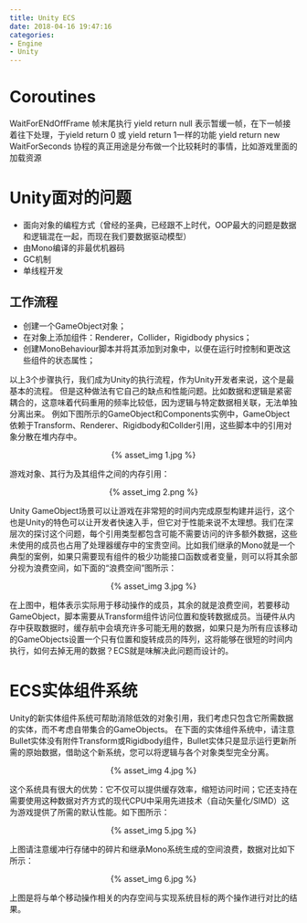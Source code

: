 ```yaml
---
title: Unity ECS
date: 2018-04-16 19:47:16
categories:
- Engine
- Unity
---
```

# Coroutines

WaitForENdOffFrame 帧末尾执行
yield return null 表示暂缓一帧，在下一帧接着往下处理，于yield return 0 或 yield return 1一样的功能
yield return new WaitForSeconds
协程的真正用途是分布做一个比较耗时的事情，比如游戏里面的加载资源

# Unity面对的问题

- 面向对象的编程方式（曾经的圣典，已经跟不上时代，OOP最大的问题是数据和逻辑混在一起，而现在我们要数据驱动模型）
- 由Mono编译的非最优机器码
- GC机制
- 单线程开发

## 工作流程

- 创建一个GameObject对象；
- 在对象上添加组件：Renderer，Collider，Rigidbody physics；
- 创建MonoBehaviour脚本并将其添加到对象中，以便在运行时控制和更改这些组件的状态属性；

以上3个步骤执行，我们成为Unity的执行流程，作为Unity开发者来说，这个是最基本的流程。
但是这种做法有它自己的缺点和性能问题。比如数据和逻辑是紧密耦合的，这意味着代码重用的频率比较低，因为逻辑与特定数据相关联，无法单独分离出来。
例如下图所示的GameObject和Components实例中，GameObject依赖于Transform、Renderer、Rigidbody和Collder引用，这些脚本中的引用对象分散在堆内存中。

<div align=center>{% asset_img 1.jpg %}</div>

游戏对象、其行为及其组件之间的内存引用：

<div align=center>{% asset_img 2.png %}</div>

Unity GameObject场景可以让游戏在非常短的时间内完成原型构建并运行，这个也是Unity的特色可以让开发者快速入手，但它对于性能来说不太理想。我们在深层次的探讨这个问题，每个引用类型都包含可能不需要访问的许多额外数据，这些未使用的成员也占用了处理器缓存中的宝贵空间。比如我们继承的Mono就是一个典型的案例，如果只需要现有组件的极少功能接口函数或者变量，则可以将其余部分视为浪费空间，如下面的“浪费空间”图所示：

<div align=center>{% asset_img 3.jpg %}</div>

在上图中，粗体表示实际用于移动操作的成员，其余的就是浪费空间，若要移动GameObject，脚本需要从Transform组件访问位置和旋转数据成员。当硬件从内存中获取数据时，缓存航中会填充许多可能无用的数据，如果只是为所有应该移动的GameObjects设置一个只有位置和旋转成员的阵列，这将能够在很短的时间内执行，如何去掉无用的数据？ECS就是味解决此问题而设计的。

# ECS实体组件系统

Unity的新实体组件系统可帮助消除低效的对象引用，我们考虑只包含它所需数据的实体，而不考虑自带集合的GameObjects。
在下面的实体组件系统中，请注意Bullet实体没有附件Transform或Rigidbody组件，Bullet实体只是显示运行更新所需的原始数据，借助这个新系统，您可以将逻辑与各个对象类型完全分离。

<div align=center>{% asset_img 4.jpg %}</div>

这个系统具有很大的优势：它不仅可以提供缓存效率，缩短访问时间；它还支持在需要使用这种数据对齐方式的现代CPU中采用先进技术（自动矢量化/SIMD）这为游戏提供了所需的默认性能。如下图所示：
<div align=center>{% asset_img 5.jpg %}</div>

上图请注意缓冲行存储中的碎片和继承Mono系统生成的空间浪费，数据对比如下所示：

<div align=center>{% asset_img 6.jpg %}</div>

上图是将与单个移动操作相关的内存空间与实现系统目标的两个操作进行对比的结果。